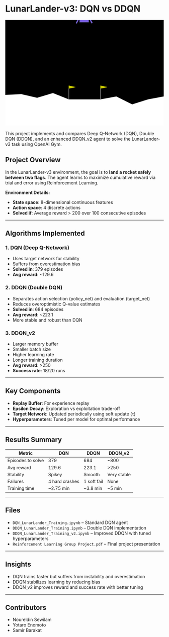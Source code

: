 # LunarLander-v3: DQN vs DDQN

![Lunar Lander](https://github.com/yotaenom/RL_Lunar_Lander/blob/main/gif_ddqn/LUNARLANDER_DQN_SUCCESS_EP13_FINAL.gif)

This project implements and compares Deep Q-Network (DQN), Double DQN (DDQN), and an enhanced DDQN_v2 agent to solve the LunarLander-v3 task using OpenAI Gym.

## Project Overview

In the LunarLander-v3 environment, the goal is to **land a rocket safely between two flags**. The agent learns to maximize cumulative reward via trial and error using Reinforcement Learning.

**Environment Details:**
- **State space**: 8-dimensional continuous features
- **Action space**: 4 discrete actions
- **Solved if**: Average reward > 200 over 100 consecutive episodes

---

## Algorithms Implemented

### 1. DQN (Deep Q-Network)
- Uses target network for stability
- Suffers from overestimation bias
- **Solved in**: 379 episodes
- **Avg reward**: ~129.6

### 2. DDQN (Double DQN)
- Separates action selection (policy_net) and evaluation (target_net)
- Reduces overoptimistic Q-value estimates
- **Solved in**: 684 episodes
- **Avg reward**: ~223.1
- More stable and robust than DQN

### 3. DDQN_v2
- Larger memory buffer
- Smaller batch size
- Higher learning rate
- Longer training duration
- **Avg reward**: >250
- **Success rate**: 18/20 runs

---

## Key Components

- **Replay Buffer**: For experience replay
- **Epsilon Decay**: Exploration vs exploitation trade-off
- **Target Network**: Updated periodically using soft update (τ)
- **Hyperparameters**: Tuned per model for optimal performance

---

## Results Summary

| Metric | DQN | DDQN | DDQN_v2 |
|--------|-----|------|----------|
| Episodes to solve | 379 | 684 | ~800 |
| Avg reward | 129.6 | 223.1 | >250 |
| Stability | Spikey | Smooth | Very stable |
| Failures | 4 hard crashes | 1 soft fail | None |
| Training time | ~2.75 min | ~3.8 min | ~5 min |

---

## Files

- `DQN_LunarLander_Training.ipynb` – Standard DQN agent
- `DDQN_LunarLander_Training.ipynb` – Double DQN implementation
- `DDQN_LunarLander_Training_v2.ipynb` – Improved DDQN with tuned hyperparameters
- `Reinforcement Learning Group Project.pdf` – Final project presentation

---

## Insights

- DQN trains faster but suffers from instability and overestimation
- DDQN stabilizes learning by reducing bias
- DDQN_v2 improves reward and success rate with better tuning

---

## Contributors

- Noureldin Sewilam  
- Yotaro Enomoto  
- Samir Barakat